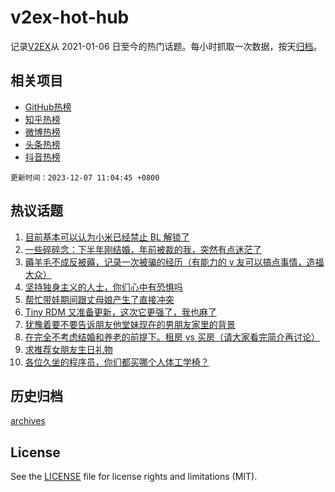 # v2ex-hot-hub

 记录[V2EX](https://www.v2ex.com/)从 2021-01-06 日至今的热门话题。每小时抓取一次数据，按天[归档](archives)。
 
 ## 相关项目

- [GitHub热榜](https://github.com/it985/github-hot-hub)
- [知乎热榜](https://github.com/it985/zhihu-hot-hub)
- [微博热榜](https://github.com/it985/weibo-hot-hub)
- [头条热榜](https://github.com/it985/toutiao-hot-hub)
- [抖音热榜](https://github.com/it985/douyin-hot-hub)


 `更新时间：2023-12-07 11:04:45 +0800`

## 热议话题

1. [目前基本可以认为小米已经禁止 BL 解锁了](https://www.v2ex.com/t/998253)
1. [一些碎碎念：下半年刚结婚，年前被裁的我，突然有点迷茫了](https://www.v2ex.com/t/998024)
1. [薅羊毛不成反被薅，记录一次被骗的经历（有能力的 v 友可以搞点事情，造福大众）](https://www.v2ex.com/t/998220)
1. [坚持独身主义的人士，你们心中有恐惧吗](https://www.v2ex.com/t/998051)
1. [帮忙带娃期间跟丈母娘产生了直接冲突](https://www.v2ex.com/t/998217)
1. [Tiny RDM 又准备更新，这次它更强了，我也麻了](https://www.v2ex.com/t/998058)
1. [犹豫着要不要告诉朋友他堂妹现在的男朋友家里的背景](https://www.v2ex.com/t/998257)
1. [在完全不考虑结婚和养老的前提下。租房 vs 买房（请大家看完简介再讨论）](https://www.v2ex.com/t/998019)
1. [求推荐女朋友生日礼物](https://www.v2ex.com/t/998065)
1. [各位久坐的程序员，你们都买哪个人体工学椅？](https://www.v2ex.com/t/998251)

## 历史归档

[archives](archives)

## License

See the [LICENSE](LICENSE) file for license rights and limitations (MIT).

